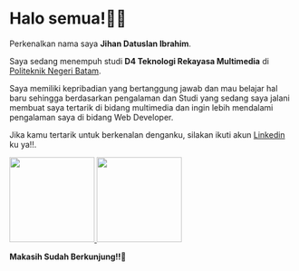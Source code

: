 # Halo semua!👋🤗   

Perkenalkan nama saya **Jihan Datuslan Ibrahim**.<br>

 Saya sedang menempuh studi **D4 Teknologi Rekayasa Multimedia** di [Politeknik Negeri Batam](https://www.polibatam.ac.id/).<br>

Saya memiliki kepribadian yang bertanggung jawab dan mau belajar hal baru sehingga berdasarkan pengalaman dan Studi yang sedang saya jalani membuat saya tertarik di bidang multimedia dan ingin lebih mendalami pengalaman saya di bidang Web Developer.<br>

Jika kamu tertarik untuk berkenalan denganku, silakan ikuti akun [Linkedin](https://www.linkedin.com/in/jihan-datuslan-ibrahim-6550a5255/) ku ya!!.  

<p align="left">
<a href="https://github.com/jihandatuslan">  
 <img height="150em" src="https://github-readme-stats-eight-theta.vercel.app/api/top-langs/?username=jihandatuslan&layout=compact&theme=algolia"/>
  <img height="150em" src="https://github-readme-stats-eight-theta.vercel.app/api?username=jihandatuslan&show_icons=true&theme=algolia&include_all_commits=true&count_private=true"/>
</a>
</p>

**Makasih Sudah Berkunjung!!🤗**
<!--
**jihandatuslan/jihandatuslan** is a ✨ _special_ ✨ repository because its `README.md` (this file) appears on your GitHub profile.

Here are some ideas to get you started:

- 🔭 I’m currently working on ...
- 🌱 I’m currently learning ...
- 👯 I’m looking to collaborate on ...
- 🤔 I’m looking for help with ...
- 💬 Ask me about ...
- 📫 How to reach me: ...
- 😄 Pronouns: ...
- ⚡ Fun fact: ...
-->
